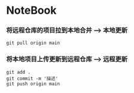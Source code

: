 # NoteBook

### 将远程仓库的项目拉到本地合并 --> 本地更新
`git pull origin main`
### 将本地项目上传更新到远程仓库 --> 远程更新
```
git add .
git commit -m '描述'
git push origin main
```
